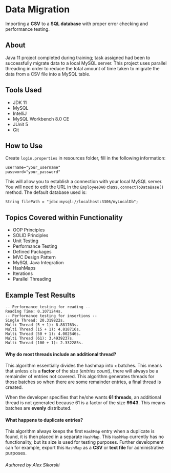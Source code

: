 # Data Migration

Importing a **CSV** to a **SQL database** with proper error checking and performance testing.

## About

Java 11 project completed during training; task assigned had been to successfully migrate data to a local MySQL server. This project uses parallel threading in order to reduce the total amount of time taken to migrate the data from a CSV file into a MySQL table.

## Tools Used

- JDK 11
- MySQL
- IntelliJ
- MySQL Workbench 8.0 CE
- JUnit 5
- Git

## How to Use

Create `login.properties` in resources folder, fill in the following information:
```
username="your_username"
password="your_password"
```
This will allow you to establish a connection with your local MySQL server. You will need to edit the URL in the `EmployeeDAO` class, `connectToDataBase()` method. The default database used  is:
```
String filePath = "jdbc:mysql://localhost:3306/myLocalDb";
```

## Topics Covered within Functionality

- OOP Principles
- SOLID Principles
- Unit Testing
- Performance Testing
- Defined Packages
- MVC Design Pattern
- MySQL Java Integration 
- HashMaps
- Iterations
- Parallel Threading

## Example Test Results

```
-- Performance testing for reading --
Reading Time: 0.1071244s.
-- Performance testing for insertions --
Single Thread: 20.319822s.
Multi Thread (5 + 1): 8.881763s.
Multi Thread (15 + 1): 4.818716s.
Multi Thread (50 + 1): 4.002546s.
Multi Thread (61): 3.4939237s.
Multi Thread (100 + 1): 2.332285s.
```

#### Why do most threads include an additional thread?

This algorithm essentially divides the hashmap into `x` batches. This means that unless `x` is a **factor** of the size *(entries count)*, there will always be a remainder of entries not covered. This algorithm generates threads for those batches so when there are some remainder entries, a final thread is created.

When the developer specifies that he/she wants **61 threads**, an additional thread is not generated because 61 is a factor of the size **9943**. This means batches are **evenly** distributed.

#### What happens to duplicate entries?

This algorithm always keeps the first `HashMap` entry when a duplicate is found, it is then placed in a separate `HashMap`. This `HashMap` currently has no functionality, but its size is used for testing purposes. Further development can for example, export this `HashMap` as a **CSV** or **text file** for administrative purposes.

###### Authored by Alex Sikorski
